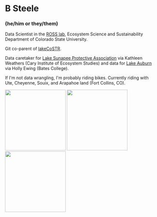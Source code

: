 # B Steele 
### (he/him or they/them)


Data Scientist in the [ROSS lab](https://github.com/OpenEcoDataLab), Ecosystem Science and Sustainability Department of Colorado State University.


Git co-parent of [lakeCoSTR](https://github.com/lakeCoSTR/lakeCoSTR_colab).

Data caretaker for [Lake Sunapee Protective Association](https://github.com/Lake-Sunapee-Protective-Association) via Kathleen Weathers (Cary Institute of Ecosystem Studies) and data for [Lake Auburn](https://github.com/Lake-Auburn-Watershed-Data) via Holly Ewing (Bates College).


If I'm not data wrangling, I'm probably riding bikes. Currently riding with Ute, Cheyenne, Souix, and Arapahoe land (Fort Collins, CO).

<img src="https://github.com/steeleb/steeleb/blob/main/pictures/SteeleHike.jpg" width="200"> <img src="https://github.com/steeleb/steeleb/blob/main/pictures/SteeleMTB.jpg" width="200"> <img src="https://github.com/steeleb/steeleb/blob/main/pictures/SteeleGravel.jpg" width="200">
